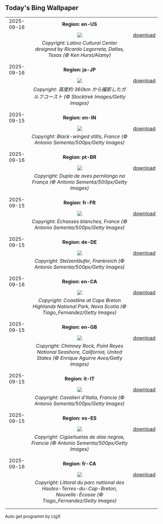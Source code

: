 ## Today's Bing Wallpaper
|      |      |      |
| :----: | :----: | :----: |
|2025-09-16|**Region: en-US**||
||![](https://www.bing.com/th?id=OHR.DallasLegorreta_EN-US9050675226_UHD.jpg&pid=hp&w=1152&h=648&rs=1&c=4)| [download](https://www.bing.com/th?id=OHR.DallasLegorreta_EN-US9050675226_UHD.jpg)|
||*Copyright: Latino Cultural Center designed by Ricardo Legorreta, Dallas, Texas (© Ken Hurst/Alamy)*
||
|||
|2025-09-16|**Region: ja-JP**||
||![](https://www.bing.com/th?id=OHR.OzoneEarth_JA-JP1432094253_UHD.jpg&pid=hp&w=1152&h=648&rs=1&c=4)| [download](https://www.bing.com/th?id=OHR.OzoneEarth_JA-JP1432094253_UHD.jpg)|
||*Copyright: 高度約 360km から撮影したガルフコースト (© Stocktrek Images/Getty Images)*
||
|||
|2025-09-15|**Region: en-IN**||
||![](https://www.bing.com/th?id=OHR.Echasse_EN-IN1542383073_UHD.jpg&pid=hp&w=1152&h=648&rs=1&c=4)| [download](https://www.bing.com/th?id=OHR.Echasse_EN-IN1542383073_UHD.jpg)|
||*Copyright: Black-winged stilts, France (© Antonio Sementa/500px/Getty Images)*
||
|||
|2025-09-16|**Region: pt-BR**||
||![](https://www.bing.com/th?id=OHR.Echasse_PT-BR5689846497_UHD.jpg&pid=hp&w=1152&h=648&rs=1&c=4)| [download](https://www.bing.com/th?id=OHR.Echasse_PT-BR5689846497_UHD.jpg)|
||*Copyright: Dupla de aves pernilongo na França (© Antonio Sementa/500px/Getty Images)*
||
|||
|2025-09-15|**Region: fr-FR**||
||![](https://www.bing.com/th?id=OHR.Echasse_FR-FR6104514472_UHD.jpg&pid=hp&w=1152&h=648&rs=1&c=4)| [download](https://www.bing.com/th?id=OHR.Echasse_FR-FR6104514472_UHD.jpg)|
||*Copyright: Échasses blanches, France (© Antonio Sementa/500px/Getty Images)*
||
|||
|2025-09-15|**Region: de-DE**||
||![](https://www.bing.com/th?id=OHR.Echasse_DE-DE5356832083_UHD.jpg&pid=hp&w=1152&h=648&rs=1&c=4)| [download](https://www.bing.com/th?id=OHR.Echasse_DE-DE5356832083_UHD.jpg)|
||*Copyright: Stelzenläufer, Frankreich (© Antonio Sementa/500px/Getty Images)*
||
|||
|2025-09-16|**Region: en-CA**||
||![](https://www.bing.com/th?id=OHR.BrentonHighlandsNP_EN-CA6938321042_UHD.jpg&pid=hp&w=1152&h=648&rs=1&c=4)| [download](https://www.bing.com/th?id=OHR.BrentonHighlandsNP_EN-CA6938321042_UHD.jpg)|
||*Copyright: Coastline at Cape Breton Highlands National Park, Nova Scotia (© Tiago_Fernandez/Getty Images)*
||
|||
|2025-09-15|**Region: en-GB**||
||![](https://www.bing.com/th?id=OHR.PointReyesSeashore_EN-GB2522924402_UHD.jpg&pid=hp&w=1152&h=648&rs=1&c=4)| [download](https://www.bing.com/th?id=OHR.PointReyesSeashore_EN-GB2522924402_UHD.jpg)|
||*Copyright: Chimney Rock, Point Reyes National Seashore, California, United States (© Enrique Aguirre Aves/Getty Images)*
||
|||
|2025-09-15|**Region: it-IT**||
||![](https://www.bing.com/th?id=OHR.Echasse_IT-IT5616266756_UHD.jpg&pid=hp&w=1152&h=648&rs=1&c=4)| [download](https://www.bing.com/th?id=OHR.Echasse_IT-IT5616266756_UHD.jpg)|
||*Copyright: Cavalieri d’Italia, Francia (© Antonio Sementa/500px/Getty Images)*
||
|||
|2025-09-15|**Region: es-ES**||
||![](https://www.bing.com/th?id=OHR.Echasse_ES-ES8443490175_UHD.jpg&pid=hp&w=1152&h=648&rs=1&c=4)| [download](https://www.bing.com/th?id=OHR.Echasse_ES-ES8443490175_UHD.jpg)|
||*Copyright: Cigüeñuelas de alas negras, Francia (© Antonio Sementa/500px/Getty Images)*
||
|||
|2025-09-16|**Region: fr-CA**||
||![](https://www.bing.com/th?id=OHR.BrentonHighlandsNP_FR-CA0634942410_UHD.jpg&pid=hp&w=1152&h=648&rs=1&c=4)| [download](https://www.bing.com/th?id=OHR.BrentonHighlandsNP_FR-CA0634942410_UHD.jpg)|
||*Copyright: Littoral du parc national des Hautes-Terres-du-Cap-Breton, Nouvelle-Écosse (© Tiago_Fernandez/Getty Images)*
||
|||

Auto get programm by LtgX
